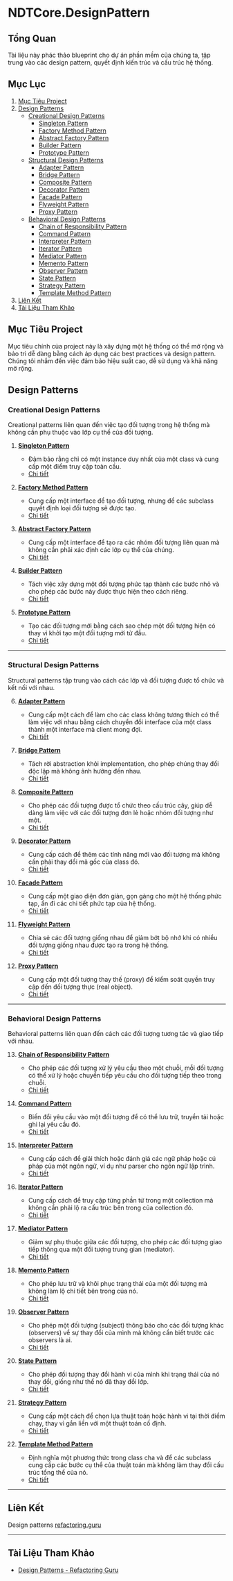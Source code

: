 # NDTCore.DesignPattern

## Tổng Quan

Tài liệu này phác thảo blueprint cho dự án phần mềm của chúng ta, tập trung vào các design pattern, quyết định kiến trúc và cấu trúc hệ thống.

## Mục Lục

1. [Mục Tiêu Project](#mục-tiêu-project)
2. [Design Patterns](#design-patterns)
   - [Creational Design Patterns](#creational-design-patterns)
     - [Singleton Pattern](#singleton-pattern)
     - [Factory Method Pattern](#factory-method-pattern)
     - [Abstract Factory Pattern](#abstract-factory-pattern)
     - [Builder Pattern](#builder-pattern)
     - [Prototype Pattern](#prototype-pattern)
   - [Structural Design Patterns](#structural-design-patterns)
     - [Adapter Pattern](#adapter-pattern)
     - [Bridge Pattern](#bridge-pattern)
     - [Composite Pattern](#composite-pattern)
     - [Decorator Pattern](#decorator-pattern)
     - [Facade Pattern](#facade-pattern)
     - [Flyweight Pattern](#flyweight-pattern)
     - [Proxy Pattern](#proxy-pattern)
   - [Behavioral Design Patterns](#behavioral-design-patterns)
     - [Chain of Responsibility Pattern](#chain-of-responsibility-pattern)
     - [Command Pattern](#command-pattern)
     - [Interpreter Pattern](#interpreter-pattern)
     - [Iterator Pattern](#iterator-pattern)
     - [Mediator Pattern](#mediator-pattern)
     - [Memento Pattern](#memento-pattern)
     - [Observer Pattern](#observer-pattern)
     - [State Pattern](#state-pattern)
     - [Strategy Pattern](#strategy-pattern)
     - [Template Method Pattern](#template-method-pattern)
3. [Liên Kết](#liên-kết)
4. [Tài Liệu Tham Khảo](#tài-liệu-tham-khảo)

## Mục Tiêu Project

Mục tiêu chính của project này là xây dựng một hệ thống có thể mở rộng và bảo trì dễ dàng bằng cách áp dụng các best practices và design pattern. Chúng tôi nhắm đến việc đảm bảo hiệu suất cao, dễ sử dụng và khả năng mở rộng.

## Design Patterns

### Creational Design Patterns

Creational patterns liên quan đến việc tạo đối tượng trong hệ thống mà không cần phụ thuộc vào lớp cụ thể của đối tượng.

1. **[Singleton Pattern](#singleton-pattern)**

   - Đảm bảo rằng chỉ có một instance duy nhất của một class và cung cấp một điểm truy cập toàn cầu.
   - [Chi tiết](https://github.com/DucTamDev/NDTCore.DesignPattern/blob/main/NDTCore.DesignPattern.Creational.Singleton/Singleton.md)

2. **[Factory Method Pattern](#factory-method-pattern)**

   - Cung cấp một interface để tạo đối tượng, nhưng để các subclass quyết định loại đối tượng sẽ được tạo.
   - [Chi tiết](https://github.com/DucTamDev/NDTCore.DesignPattern/blob/main/NDTCore.DesignPattern.Creational.FactoryMethod/FactoryMethod.md)

3. **[Abstract Factory Pattern](#abstract-factory-pattern)**

   - Cung cấp một interface để tạo ra các nhóm đối tượng liên quan mà không cần phải xác định các lớp cụ thể của chúng.
   - [Chi tiết](https://github.com/DucTamDev/NDTCore.DesignPattern/blob/main/NDTCore.DesignPattern.Creational.AbstractFactory/AbstractFactory.md)

4. **[Builder Pattern](#builder-pattern)**

   - Tách việc xây dựng một đối tượng phức tạp thành các bước nhỏ và cho phép các bước này được thực hiện theo cách riêng.
   - [Chi tiết](https://github.com/DucTamDev/NDTCore.DesignPattern/blob/main/NDTCore.DesignPattern.Creational.Builder/Builder.md)

5. **[Prototype Pattern](#prototype-pattern)**
   - Tạo các đối tượng mới bằng cách sao chép một đối tượng hiện có thay vì khởi tạo một đối tượng mới từ đầu.
   - [Chi tiết](https://github.com/DucTamDev/NDTCore.DesignPattern/blob/main/NDTCore.DesignPattern.Creational.Prototype/Prototype.md)

---

### Structural Design Patterns

Structural patterns tập trung vào cách các lớp và đối tượng được tổ chức và kết nối với nhau.

6. **[Adapter Pattern](#adapter-pattern)**

   - Cung cấp một cách để làm cho các class không tương thích có thể làm việc với nhau bằng cách chuyển đổi interface của một class thành một interface mà client mong đợi.
   - [Chi tiết](https://github.com/DucTamDev/NDTCore.DesignPattern/blob/main/NDTCore.DesignPattern.Structural.Adapter/Adapter.md)

7. **[Bridge Pattern](#bridge-pattern)**

   - Tách rời abstraction khỏi implementation, cho phép chúng thay đổi độc lập mà không ảnh hưởng đến nhau.
   - [Chi tiết](https://github.com/DucTamDev/NDTCore.DesignPattern/blob/main/NDTCore.DesignPattern.Structural.Bridge/Bridge.md)

8. **[Composite Pattern](#composite-pattern)**

   - Cho phép các đối tượng được tổ chức theo cấu trúc cây, giúp dễ dàng làm việc với các đối tượng đơn lẻ hoặc nhóm đối tượng như một.
   - [Chi tiết](https://github.com/DucTamDev/NDTCore.DesignPattern/blob/main/NDTCore.DesignPattern.Structural.Composite/Composite.md)

9. **[Decorator Pattern](#decorator-pattern)**

   - Cung cấp cách để thêm các tính năng mới vào đối tượng mà không cần phải thay đổi mã gốc của class đó.
   - [Chi tiết](https://github.com/DucTamDev/NDTCore.DesignPattern/blob/main/NDTCore.DesignPattern.Structural.Decorator/Decorator.md)

10. **[Facade Pattern](#facade-pattern)**

    - Cung cấp một giao diện đơn giản, gọn gàng cho một hệ thống phức tạp, ẩn đi các chi tiết phức tạp của hệ thống.
    - [Chi tiết](https://github.com/DucTamDev/NDTCore.DesignPattern/blob/main/NDTCore.DesignPattern.Structural.Facade/Facade.md)

11. **[Flyweight Pattern](#flyweight-pattern)**

    - Chia sẻ các đối tượng giống nhau để giảm bớt bộ nhớ khi có nhiều đối tượng giống nhau được tạo ra trong hệ thống.
    - [Chi tiết](https://github.com/DucTamDev/NDTCore.DesignPattern/blob/main/NDTCore.DesignPattern.Structural.Flyweight/Flyweight.md)

12. **[Proxy Pattern](#proxy-pattern)**
    - Cung cấp một đối tượng thay thế (proxy) để kiểm soát quyền truy cập đến đối tượng thực (real object).
    - [Chi tiết](https://github.com/DucTamDev/NDTCore.DesignPattern/blob/main/NDTCore.DesignPattern.Structural.Proxy/Proxy.md)

---

### Behavioral Design Patterns

Behavioral patterns liên quan đến cách các đối tượng tương tác và giao tiếp với nhau.

13. **[Chain of Responsibility Pattern](#chain-of-responsibility-pattern)**

    - Cho phép các đối tượng xử lý yêu cầu theo một chuỗi, mỗi đối tượng có thể xử lý hoặc chuyển tiếp yêu cầu cho đối tượng tiếp theo trong chuỗi.
    - [Chi tiết](https://github.com/DucTamDev/NDTCore.DesignPattern/blob/main/NDTCore.DesignPattern.Behavioral.ChainOfResponsibility/ChainOfResponsibility.md)

14. **[Command Pattern](#command-pattern)**

    - Biến đổi yêu cầu vào một đối tượng để có thể lưu trữ, truyền tải hoặc ghi lại yêu cầu đó.
    - [Chi tiết](https://github.com/DucTamDev/NDTCore.DesignPattern/blob/main/NDTCore.DesignPattern.Behavioral.Command/Command.md)

15. **[Interpreter Pattern](#interpreter-pattern)**

    - Cung cấp cách để giải thích hoặc đánh giá các ngữ pháp hoặc cú pháp của một ngôn ngữ, ví dụ như parser cho ngôn ngữ lập trình.
    - [Chi tiết](https://github.com/DucTamDev/NDTCore.DesignPattern/blob/main/NDTCore.DesignPattern.Behavioral.Interpreter/Interpreter.md)

16. **[Iterator Pattern](#iterator-pattern)**

    - Cung cấp cách để truy cập từng phần tử trong một collection mà không cần phải lộ ra cấu trúc bên trong của collection đó.
    - [Chi tiết](https://github.com/DucTamDev/NDTCore.DesignPattern/blob/main/NDTCore.DesignPattern.Behavioral.Iterator/Iterator.md)

17. **[Mediator Pattern](#mediator-pattern)**

    - Giảm sự phụ thuộc giữa các đối tượng, cho phép các đối tượng giao tiếp thông qua một đối tượng trung gian (mediator).
    - [Chi tiết](https://github.com/DucTamDev/NDTCore.DesignPattern/blob/main/NDTCore.DesignPattern.Behavioral.Mediator/Mediator.md)

18. **[Memento Pattern](#memento-pattern)**

    - Cho phép lưu trữ và khôi phục trạng thái của một đối tượng mà không làm lộ chi tiết bên trong của nó.
    - [Chi tiết](https://github.com/DucTamDev/NDTCore.DesignPattern/blob/main/NDTCore.DesignPattern.Behavioral.Memento/Memento.md)

19. **[Observer Pattern](#observer-pattern)**

    - Cho phép một đối tượng (subject) thông báo cho các đối tượng khác (observers) về sự thay đổi của mình mà không cần biết trước các observers là ai.
    - [Chi tiết](https://github.com/DucTamDev/NDTCore.DesignPattern/blob/main/NDTCore.DesignPattern.Behavioral.Observer/Observer.md)

20. **[State Pattern](#state-pattern)**

    - Cho phép đối tượng thay đổi hành vi của mình khi trạng thái của nó thay đổi, giống như thể nó đã thay đổi lớp.
    - [Chi tiết](https://github.com/DucTamDev/NDTCore.DesignPattern/blob/main/NDTCore.DesignPattern.Behavioral.State/State.md)

21. **[Strategy Pattern](#strategy-pattern)**

    - Cung cấp một cách để chọn lựa thuật toán hoặc hành vi tại thời điểm chạy, thay vì gắn liền với một thuật toán cố định.
    - [Chi tiết](https://github.com/DucTamDev/NDTCore.DesignPattern/blob/main/NDTCore.DesignPattern.Behavioral.Strategy/Strategy.md)

22. **[Template Method Pattern](#template-method-pattern)**
    - Định nghĩa một phương thức trong class cha và để các subclass cung cấp các bước cụ thể của thuật toán mà không làm thay đổi cấu trúc tổng thể của nó.
    - [Chi tiết](https://github.com/DucTamDev/NDTCore.DesignPattern/blob/main/NDTCore.DesignPattern.Behavioral.TemplateMethod/TemplateMethod.md)

---

## Liên Kết

Design patterns [refactoring.guru](https://refactoring.guru/design-patterns)

---

## Tài Liệu Tham Khảo

- [Design Patterns - Refactoring Guru](https://refactoring.guru/design-patterns)
